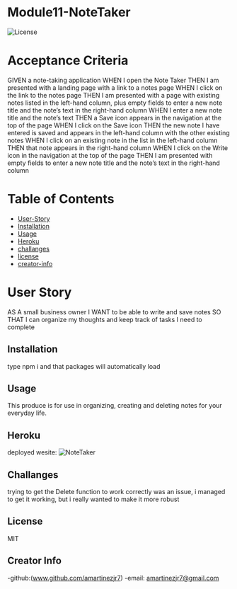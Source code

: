 <!-- @format -->

# Module11-NoteTaker

![License](https://img.shields.io/badge/license-MIT-green)

# Acceptance Criteria

GIVEN a note-taking application
WHEN I open the Note Taker
THEN I am presented with a landing page with a link to a notes page
WHEN I click on the link to the notes page
THEN I am presented with a page with existing notes listed in the left-hand column, plus empty fields to enter a new note title and the note’s text in the right-hand column
WHEN I enter a new note title and the note’s text
THEN a Save icon appears in the navigation at the top of the page
WHEN I click on the Save icon
THEN the new note I have entered is saved and appears in the left-hand column with the other existing notes
WHEN I click on an existing note in the list in the left-hand column
THEN that note appears in the right-hand column
WHEN I click on the Write icon in the navigation at the top of the page
THEN I am presented with empty fields to enter a new note title and the note’s text in the right-hand column

# Table of Contents

- [User-Story](#User-Story)
- [Installation](#Installation)
- [Usage](#usage)
- [Heroku](#Heroku)
- [challanges](#challanges)
- [license](#license)
- [creator-info](#creator-info)

# User Story

AS A small business owner
I WANT to be able to write and save notes
SO THAT I can organize my thoughts and keep track of tasks I need to complete

## Installation

type npm i and that packages will automatically load

## Usage

This produce is for use in organizing, creating and deleting notes for your everyday life.

## Heroku

deployed wesite: ![NoteTaker](https://frozen-mesa-12974.herokuapp.com/)

## Challanges

trying to get the Delete function to work correctly was an issue, i managed to get it working, but i really wanted to make it more robust

## License

MIT

## Creator Info

-github:(www.github.com/amartinezjr7)
-email: amartinezjr7@gmail.com
